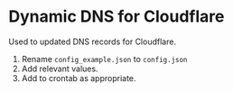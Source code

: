 # Dynamic DNS for Cloudflare

Used to updated DNS records for Cloudflare. 

1. Rename `config_example.json` to `config.json`
2. Add relevant values.
3. Add to crontab as appropriate. 